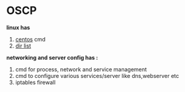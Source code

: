 # OSCP
**linux has**
1. [centos](https://github.com/akshadjoshi/OSCP/blob/main/Linux/ServerOS.md) cmd
2. [dir list](https://github.com/akshadjoshi/OSCP/blob/main/Linux/directories%20or%20folder.txt)


**networking and server config has :**
1. cmd for process, network and service management 
2. cmd to configure various services/server like dns,webserver etc
3.  iptables firewall 
